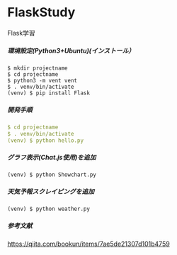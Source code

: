 # FlaskStudy
Flask学習

##### 環境設定(Python3+Ubuntu)(インストール）  
```Text
$ mkdir projectname  
$ cd projectname  
$ python3 -m vent vent  
$ . venv/bin/activate
(venv) $ pip install Flask
```  
##### 開発手順  
```YAML
$ cd projectname   
$ . venv/bin/activate
(venv) $ python hello.py
```

##### グラフ表示(Chat.js使用)を追加  
```Text
(venv) $ python Showchart.py
```

##### 天気予報スクレイピングを追加  
```Text
(venv) $ python weather.py
```

##### 参考文献  
https://qiita.com/bookun/items/7ae5de21307d101b4759
